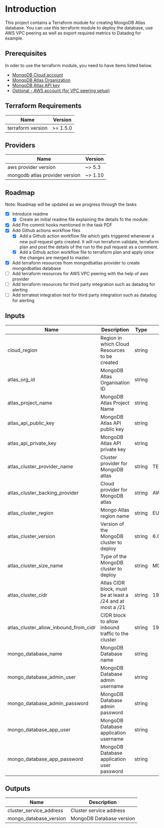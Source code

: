 # Introduction

This project contains a Terraform module for creating MongoDB Atlas database. You can use this terraform module to deploy the database, use AWS VPC peering as well as export required metrics to Datadog for example.

## Prerequisites

In oder to use the terraform module, you need to have items listed below.

* [MongoDB Cloud account](https://www.mongodb.com/cloud)
* [MongoDB Atlas Organization](https://cloud.mongodb.com/v2#/preferences/organizations/create)
* [MongoDB Atlas API key](https://www.terraform.io/docs/providers/mongodbatlas/index.html)
* [ Optional - AWS account (for VPC peering setup)](https://aws.amazon.com/console/)

## Terraform Requirements

| Name | Version |
|------|---------|
| terraform version | \>= 1.5.0 |

## Providers

| Name | Version |
|------|---------|
| aws provider version | \~> 5.3 |
| mongodb atlas provider version | \~> 1.10 |

## Roadmap

Note: Roadmap will be updated as we progress through the tasks

- [x] Introduce readme 
  - [x] Create an initial readme file explaining the details fo the module.
- [x] Add Pre commit hooks mentioned in the task PDF 
- [x] Add Github actions workflow files 
  - [x] Add a Github action workflow file which gets triggered whenever a new pull request gets created. It will run terraform validate, terraform plan and post the details of the run to the pull request as a comment.
  - [x] Add a Github action workflow file to terraform plan and apply once the changes are merged to master.
- [x] Add terraform resources from mongodbatlas provider to create mongodbatlas database
- [ ] Add terraform resources for AWS VPC peering with the help of aws provider
- [ ] Add terraform resources for third party integration such as datadog for alerting
- [ ] Add terratest integration test for third party integration such as datadog for alerting

## Inputs

| Name                                  | Description                                                | Type   | Default          | Required |
|---------------------------------------|------------------------------------------------------------|--------|------------------|:--------:|
| cloud_region                          | Region in which Cloud Resources to be created              | string |                  |   Yes    |
| atlas_org_id                          | MongoDB Atlas Organisation ID                              | string |                  |   Yes    |
| atlas_project_name                    | MongoDB Atlas Project Name                                 | string |                  |   Yes    |
| atlas_api_public_key                  | MongoDB Atlas API public key                               | string |                  |   Yes    |
| atlas_api_private_key                 | MongoDB Atlas API private key                              | string |                  |   Yes    |
| atlas_cluster_provider_name           | Cluster provider for MongoDB atlas                         | string | TENANT           |   Yes    |
| atlas_cluster_backing_provider        | Cloud provider for MongoDB atlas                           | string | AWS              |   Yes    |
| atlas_cluster_region                  | Mongo Atlas region name                                    | string | EU_CENTRAL_1     |   Yes    |
| atlas_cluster_version                 | Version of the MongoDB cluster to deploy                   | string | 6.0              |   Yes    |
| atlas_cluster_size_name               | Type of the MongoDB cluster to deploy                      | string | M0               |   Yes    |
| atlas_cluster_cidr                    | Atlas CIDR block, must be at least a /24 and at most a /21 | string | 192.168.248.0/24 |   Yes    |
| atlas_cluster_allow_inbound_from_cidr | CIDR block to allow inbound traffic to the cluster         | string | 192.168.248.0/24 |   Yes    |
| mongo_database_name                   | MongoDB Database name                                      | string |                  |   Yes    |
| mongo_database_admin_user             | MongoDB Database admin username                            | string |                  |   Yes    |
| mongo_database_admin_password         | MongoDB Database admin password                            | string |                  |   Yes    |
| mongo_database_app_user               | MongoDB Database application username                      | string |                  |   Yes    |
| mongo_database_app_password           | MongoDB Database application user password                 | string |                  |   Yes    |


## Outputs

| Name                    | Description              |
|-------------------------|--------------------------|
| cluster_service_address | Cluster service address  |
| mongo_database_version  | MongoDB Database version |
